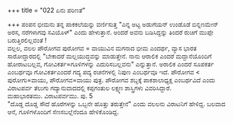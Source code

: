 +++
title = "022 ಏನು ಪರಿಣತೆ"

+++
ಪಂಪನ ಭೀಮನು ತನ್ನ ಪಾಕಕಲೆಯನ್ನು ವರ್ಣಿಸುತ್ತ "ಎನ್ನ ಅಟ್ಟ ಅಡುಗೆಯನ್ ಉಂಡೊಡೆ ಬಿನ್ನಣಮೇನ್ ಅರಸ, ನರೆಗಳಾಗವು ಸವಿಯೊಳ್" ಎಂದು ಹೇಳುತ್ತಾನೆ. ಅಂದರೆ ಅವನು ಬಡಿಸಿದ್ದನ್ನು ತಿಂದರೆ ರುಚಿಗೆ ಮುಪ್ಪೇ ಬರುತ್ತಿರಲಿಲ್ಲವಂತೆ !  
ವಲ್ಲಲ, ವಲಲ ಪೌರೋಗವ ಪುರೋಗವ = ವಾಯುವಿನ ಮಗನಾದ ಭೀಮ ಎಂದರ್ಥ, ವ್ಯಾಸ ಭಾರತ ಸಾರೋದ್ಧಾರದಲ್ಲಿ "ಬೇಕಾದರೆ ಮಲ್ಲಯುದ್ಧವನ್ನು ಮಾಡುತ್ತೇನೆ. ನಾನು ಆರಾಲಿಕ ಎಂದರೆ ಮದ್ದಾನೆಯೊಂದಿಗೆ ಹೋರಾಟಬಲ್ಲವ, ಗೋವಿಕರ್ತ=ಗೂಳಿಗಳನ್ನು ಎದುರಿಸಬಲ್ಲವನು" ಎನ್ನುತ್ತಾನೆ. ಅರಾಲಿಕ ಎಂದರೆ ಸೂಪಕರ್ತ ಎಂಬರ್ಥವೂ ಗೋವಿಕರ್ತಎಂದರೆ ಗದ್ಯ ಪದ್ಯ ರಚನೆಗಳಲ್ಲಿ ನಿಪುಣ ಎಂಬರ್ಥವೂ ಇದೆ. ಪೌರೋಗವ < ಪುರೋಗು=ವಾಯು, ಪೌರೋಗವ=ವಾಯು ಪುತ್ರ. ಪೌರೋಗವ ಶಬ್ದಕ್ಕೆ ಪಾಕಶಾಲಾಧ್ಯಕ್ಷ ಎಂಬರ್ಥವಿದೆ ಎಂದು ವಿರಾಟಪರ್ವ ತೆಲುಗು ಗದ್ಯಾನುವಾದದಲ್ಲಿ ಕಪ್ಪಗಂತುಲ ಲಕ್ಷ್ಮಣ ಶಾಸ್ತ್ರಿಗಳು ವಿವರಿಸಿದ್ದಾರೆ.   
ಮಹಾಭಾರತಮು. ವಿರಾಟಪರ್ವಮು. ಪು. 5  
"ದೊಡ್ಡ ದೊಡ್ಡ ಸೌದೆ ಹೊರೆಗಳನ್ನು ಒಬ್ಬನೇ ಹೊತ್ತು ತರುತ್ತೇನೆ" ಎಂದು ವಲಲನು ವಿರಾಟನಿಗೆ ಹೇಳಿದ್ದ. ಬಲವಾದ ಆನೆ, ಗೂಳಿಗಳೊಂದಿಗೆ ಸೆಣಸಬಲ್ಲೆನೆಂದೂ ಹೇಳಿಕೊಂಡಿದ್ದ.
